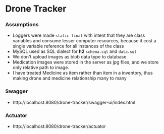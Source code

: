# Drone Tracker

### Assumptions

* Loggers were made `static final` with intent that they are class variables and consume lesser computer resources,
  because it cost a single variable reference for all instances of the class
* MySQL used as SQL dialect for **h2** `schema.sql` and `data.sql`
* We don't upload images as blob data type to database.
* Medication images were stored in the server as jpg files, and we store only relative path to image.
* I have treated Medicine as item rather than item in a inventory, thus making drone and medicine relationship many to many

### Swagger

* http://localhost:8080/drone-tracker/swagger-ui/index.html

### Actuator

* http://localhost:8080/drone-tracker/actuator